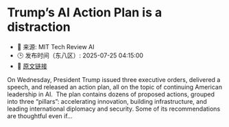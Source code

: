 # Trump’s AI Action Plan is a distraction
- 📅 来源: MIT Tech Review AI
- 🕒 发布时间（东八区）: 2025-07-25 04:15:00
- 🔗 [原文链接](https://www.technologyreview.com/2025/07/24/1120639/trumps-ai-action-plan-is-a-distraction/)

On Wednesday, President Trump issued three executive orders, delivered a speech, and released an action plan, all on the topic of continuing American leadership in AI.  The plan contains dozens of proposed actions, grouped into three “pillars”: accelerating innovation, building infrastructure, and leading international diplomacy and security. Some of its recommendations are thoughtful even if&#8230;